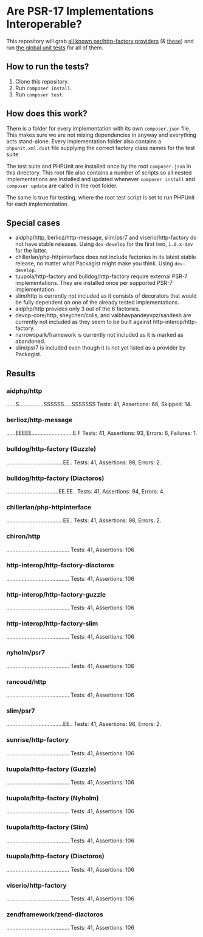 # Are PSR-17 Implementations Interoperable?

This repository will grab [all known psr/http-factory providers](https://packagist.org/providers/psr/http-factory-implementation) (& [these](https://packagist.org/providers/psr/http-factory)) and run [the global unit tests](https://github.com/http-interop/http-factory-tests) for all of them.

## How to run the tests?

1. Clone this repository.
2. Run `composer install`.
3. Run `composer test`.

## How does this work?

There is a folder for every implementation with its own `composer.json` file. This makes sure we are not mixing dependencies in anyway and everything acts stand-alone. Every implementation folder also contains a `phpunit.xml.dist` file supplying the correct factory class names for the test suite.

The test suite and PHPUnit are installed once by the root `composer.json` in this directory. This root file also contains a number of scripts so all nested implementations are installed and updated whenever `composer install` and `composer update` are called in the root folder.

The same is true for testing, where the root test script is set to run PHPUnit for each implementation.

## Special cases

* aidphp/http, berlioz/http-message, slim/psr7 and viserio/http-factory do not have stable releases. Using `dev-develop` for the first two, `1.0.x-dev` for the latter.
* chillerlan/php-httpinterface does not include factories in its latest stable release, no matter what Packagist might make you think. Using `dev-develop`.
* tuupola/http-factory and bulldog/http-factory require external PSR-7 implementations. They are installed once per supported PSR-7 implementation.
* slim/http is currently not included as it consists of decorators that would be fully dependent on one of the already tested implementations.
* aidphp/http provides only 3 out of the 6 factories.
* devop-core/http, sheychen/colis, and vaibhavpandeyvpz/sandesh are currently not included as they seem to be built against http-interop/http-factory.
* narrowspark/framework is currently not included as it is marked as abandoned.
* slim/psr7 is included even though it is not yet listed as a provider by Packagist.

## Results

### aidphp/http

......S................SSSSSS.....SSSSSSS
Tests: 41, Assertions: 68, Skipped: 14.

### berlioz/http-message

......EEEEE...........................E.F
Tests: 41, Assertions: 93, Errors: 6, Failures: 1.

### bulldog/http-factory (Guzzle)

.....................................EE..
Tests: 41, Assertions: 98, Errors: 2.

### bulldog/http-factory (Diactoros)

..................................EE.EE..
Tests: 41, Assertions: 94, Errors: 4.

### chillerlan/php-httpinterface

.....................................EE..
Tests: 41, Assertions: 98, Errors: 2.

### chiron/http

.........................................
Tests: 41, Assertions: 106

### http-interop/http-factory-diactoros

.........................................
Tests: 41, Assertions: 106

### http-interop/http-factory-guzzle

.........................................
Tests: 41, Assertions: 106

### http-interop/http-factory-slim

.........................................
Tests: 41, Assertions: 106

### nyholm/psr7

.........................................
Tests: 41, Assertions: 106

### rancoud/http

.........................................
Tests: 41, Assertions: 106

### slim/psr7

.....................................EE..
Tests: 41, Assertions: 98, Errors: 2.

### sunrise/http-factory

.........................................
Tests: 41, Assertions: 106

### tuupola/http-factory (Guzzle)

.........................................
Tests: 41, Assertions: 106

### tuupola/http-factory (Nyholm)

.........................................
Tests: 41, Assertions: 106

### tuupola/http-factory (Slim)

.........................................
Tests: 41, Assertions: 106

### tuupola/http-factory (Diactoros)

.........................................
Tests: 41, Assertions: 106

### viserio/http-factory

.........................................
Tests: 41, Assertions: 106

### zendframework/zend-diactoros

.........................................
Tests: 41, Assertions: 106
